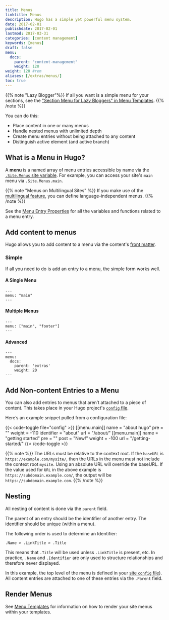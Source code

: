 ```yaml
---
title: Menus
linktitle: Menus
description: Hugo has a simple yet powerful menu system.
date: 2017-02-01
publishdate: 2017-02-01
lastmod: 2017-03-31
categories: [content management]
keywords: [menus]
draft: false
menu:
  docs:
    parent: "content-management"
    weight: 120
weight: 120	#rem
aliases: [/extras/menus/]
toc: true
---
```


{{% note "Lazy Blogger"%}}
If all you want is a simple menu for your sections, see the ["Section Menu for Lazy Bloggers" in Menu Templates](/templates/menu-templates/#section-menu-for-lazy-bloggers).
{{% /note %}}

You can do this:

* Place content in one or many menus
* Handle nested menus with unlimited depth
* Create menu entries without being attached to any content
* Distinguish active element (and active branch)

## What is a Menu in Hugo?

A **menu** is a named array of menu entries accessible by name via the [`.Site.Menus` site variable][sitevars]. For example, you can access your site's `main` menu via `.Site.Menus.main`.

{{% note "Menus on Multilingual Sites" %}}
If you make use of the [multilingual feature](/content-management/multilingual/), you can define language-independent menus.
{{% /note %}}

See the [Menu Entry Properties][me-props] for all the variables and functions related to a menu entry.

## Add content to menus

Hugo allows you to add content to a menu via the content's [front matter](/content-management/front-matter/).

### Simple

If all you need to do is add an entry to a menu, the simple form works well.

#### A Single Menu

```
---
menu: "main"
---
```

#### Multiple Menus

```
---
menu: ["main", "footer"]
---
```

#### Advanced


```
---
menu:
  docs:
    parent: 'extras'
    weight: 20
---
```

## Add Non-content Entries to a Menu

You can also add entries to menus that aren’t attached to a piece of content. This takes place in your Hugo project's [`config` file][config].

Here’s an example snippet pulled from a configuration file:

{{< code-toggle file="config" >}}
[[menu.main]]
    name = "about hugo"
    pre = "<i class='fa fa-heart'></i>"
    weight = -110
    identifier = "about"
    url = "/about/"
[[menu.main]]
    name = "getting started"
    pre = "<i class='fa fa-road'></i>"
    post = "<span class='alert'>New!</span>"
    weight = -100
    url = "/getting-started/"
{{< /code-toggle >}}

{{% note %}}
The URLs must be relative to the context root. If the `baseURL` is `https://example.com/mysite/`, then the URLs in the menu must not include the context root `mysite`. Using an absolute URL will override the baseURL. If the value used for `URL` in the above example is `https://subdomain.example.com/`, the output will be `https://subdomain.example.com`.
{{% /note %}}

## Nesting

All nesting of content is done via the `parent` field.

The parent of an entry should be the identifier of another entry. The identifier should be unique (within a menu).

The following order is used to determine an Identifier:

`.Name > .LinkTitle > .Title`

This means that `.Title` will be used unless `.LinkTitle` is present, etc. In practice, `.Name` and `.Identifier` are only used to structure relationships and therefore never displayed.

In this example, the top level of the menu is defined in your [site `config` file][config]). All content entries are attached to one of these entries via the `.Parent` field.

## Render Menus

See [Menu Templates](/templates/menu-templates/) for information on how to render your site menus within your templates.

[config]: /getting-started/configuration/
[multilingual]: /content-management/multilingual/
[sitevars]: /variables/
[me-props]: /variables/menus/
